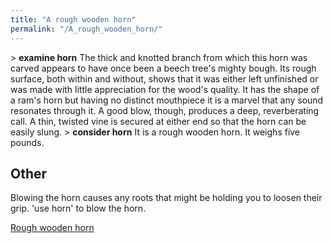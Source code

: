 ```yaml
---
title: "A rough wooden horn"
permalink: "/A_rough_wooden_horn/"
---
```


\> **examine horn**
The thick and knotted branch from which this horn was carved appears to
have
once been a beech tree's mighty bough. Its rough surface, both within
and
without, shows that it was either left unfinished or was made with
little
appreciation for the wood's quality. It has the shape of a ram's horn
but
having no distinct mouthpiece it is a marvel that any sound resonates
through
it. A good blow, though, produces a deep, reverberating call. A thin,
twisted
vine is secured at either end so that the horn can be easily slung.
\> **consider horn**
It is a rough wooden horn.
It weighs five pounds.

## Other

Blowing the horn causes any roots that might be holding you to loosen
their grip. 'use horn' to blow the horn.

[Rough wooden horn](Category:_Miscellaneous_equipment "wikilink")